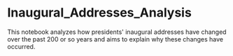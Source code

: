 # Inaugural_Addresses_Analysis
This notebook analyzes how presidents' inaugural addresses have changed over the past 200 or so years and aims to explain why these changes have occurred.
